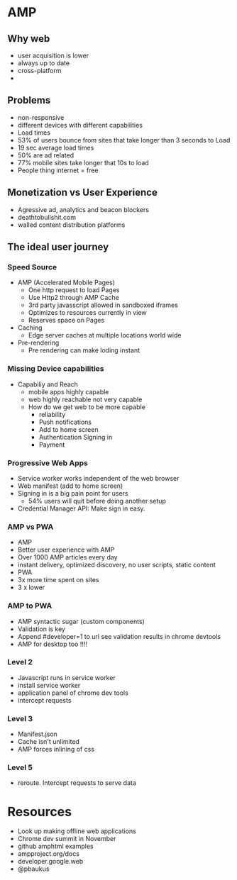 # AMP
## Why web
- user acquisition is lower
- always up to date
- cross-platform
- 

## Problems
- non-responsive
- different devices with different capabilities
- Load times
- 53% of users bounce from sites that take longer than 3 seconds to Load
- 19 sec average load times
- 50% are ad related
- 77% mobile sites take longer that 10s to load
- People thing internet = free

## Monetization vs User Experience
- Agressive ad, analytics and beacon blockers
- deathtobullshit.com
- walled content distribution platforms

## The ideal user journey
### Speed Source
- AMP (Accelerated Mobile Pages)
  - One http request to load Pages
  - Use Http2 through AMP Cache
  - 3rd party javasscript allowed in sandboxed iframes
  - Optimizes to resources currently in view
  - Reserves space on Pages
- Caching
  - Edge server caches at multiple locations world wide
- Pre-rendering
  - Pre rendering can make loding instant
### Missing Device capabilities
- Capabiliy and Reach
  - mobile apps highly capable
  - web highly reachable not very capable
  - How do we get web to be more capable
    - reliability
    - Push notifications
    - Add to home screen
    - Authentication Signing in
    - Payment
### Progressive Web Apps
- Service worker works independent of the web browser
- Web manifest (add to home screen)
- Signing in is a big pain point for users
  - 54% users will quit before doing another setup
- Credential Manager API: Make sign in easy.

### AMP vs PWA
- AMP 
 - Better user experience with AMP
 - Over 1000 AMP articles every day
 - instant delivery, optimized discovery, no user scripts, static content
- PWA
 - 3x more time spent on sites
 - 3 x lower
### AMP to PWA
- AMP syntactic sugar (custom components)
- Validation is key
 - Append #developer=1 to url see validation results in chrome devtools
- AMP for desktop too !!!!
### Level 2
- Javascript runs in service worker
- install service worker
- application panel of chrome dev tools
- intercept requests
### Level 3
- Manifest.json
- Cache isn't unlimited
- AMP forces inlining of css
### Level 5
- reroute. Intercept requests to serve data
# Resources
- Look up making offline web applications
- Chrome dev summit in November
- github amphtml examples
- ampproject.org/docs
- developer.google.web
- @pbaukus


